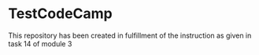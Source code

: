 # TestCodeCamp
This repository has been created in fulfillment of the instruction as given in task 14 of module 3
